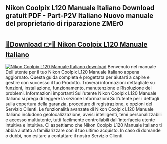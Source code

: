 ## Nikon Coolpix L120 Manuale Italiano Download gratuit PDF - Part-P2V Italiano Nuovo manuale del proprietario di riparazione ZMEr0

# <h2><a href="http://dfdlgwq.blite.top/?on=Nikon+Coolpix+L120+Manuale+Italiano">🔗Download 👉🔴 Nikon Coolpix L120 Manuale Italiano</a></h2>

[![Nikon Coolpix L120 Manuale Italiano download](https://i.imgur.com/lujVjoI.png)](http://dfdlgwq.blite.top/?on=Nikon+Coolpix+L120+Manuale+Italiano)
Benvenuto nel manuale Dell'utente per il tuo Nikon Coolpix L120 Manuale Italiano appena aggiornato. Questa guida completa è progettata per aiutarti a capire e gestire con successo il tuo Prodotto. Troverai informazioni dettagliate su funzioni, installazione, funzionamento, manutenzione e Risoluzione dei problemi. Informazioni importanti Sull'utente Nikon Coolpix L120 Manuale Italiano si prega di leggere la sezione Informazioni Sull'utente per i dettagli sulla copertura della garanzia, procedure di registrazione, e opzioni del Servizio Clienti. Le funzionalità avanzate di Nikon Coolpix L120 Manuale Italiano includono geolocalizzazione, avvisi intelligenti, temi personalizzabili e accesso multiutente, tutti facilmente controllabili dall'interfaccia utente intuitiva e intuitiva. Ci aspettiamo che Nikon Coolpix L120 Manuale Italiano ti abbia aiutato a familiarizzare con il tuo ultimo acquisto. In caso di domande o dubbi, non esitare a contattare il nostro Servizio Clienti.

